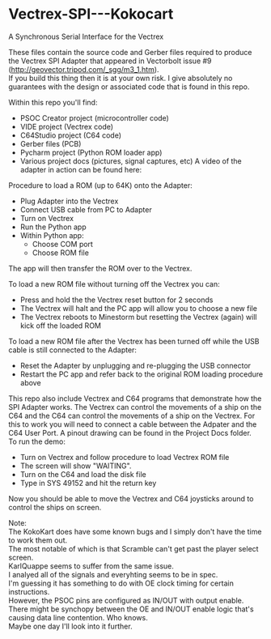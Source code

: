 # Vectrex-SPI---Kokocart
A Synchronous Serial Interface for the Vectrex

These files contain the source code and Gerber files required to produce the Vectrex SPI Adapter that appeared in Vectorbolt issue #9 (http://geovector.tripod.com/_sgg/m3_1.htm).  
If you build this thing then it is at your own risk. I give absolutely no guarantees with the design or associated code that is found in this repo.  
 
Within this repo you'll find:
* PSOC Creator project (microcontroller code)
* VIDE project (Vectrex code)
* C64Studio project (C64 code)
* Gerber files (PCB)
* Pycharm project (Python ROM loader app)
* Various project docs (pictures, signal captures, etc) 
A video of the adapter in action can be found here: 
 
Procedure to load a ROM (up to 64K) onto the Adapter: 
* Plug Adapter into the Vectrex
* Connect USB cable from PC to Adapter
* Turn on Vectrex
* Run the Python app
* Within Python app:
  * Choose COM port
  * Choose ROM file 

The app will then transfer the ROM over to the Vectrex.  

To load a new ROM file without turning off the Vectrex you can:  
* Press and hold the the Vectrex reset button for 2 seconds
* The Vectrex will halt and the PC app will allow you to choose a new file
* The Vectrex reboots to Minestorm but resetting the Vectrex (again) will kick off the loaded ROM    

To load a new ROM file after the Vectrex has been turned off while the USB cable is still connected to the Adapter:
* Reset the Adapter by unplugging and re-plugging the USB connector 
* Restart the PC app and refer back to the original ROM loading procedure above 

This repo also include Vectrex and C64 programs that demonstrate how the SPI Adapter works. The Vectrex can control the movements of a ship on the C64 and the C64 can control the movements of a ship on the Vectrex. For this to work you will need to connect a cable between the Adpater and the C64 User Port. A pinout drawing can be found in the Project Docs folder.  
To run the demo:
* Turn on Vectrex and follow procedure to load Vectrex ROM file
* The screen will show "WAITING".
* Turn on the C64 and load the disk file
* Type in SYS 49152 and hit the return key  

Now you should be able to move the Vectrex and C64 joysticks around to control the ships on screen.  

Note:  
The KokoKart does have some known bugs and I simply don't have the time to work them out.  
The most notable of which is that Scramble can't get past the player select screen.  
KarlQuappe seems to suffer from the same issue.  
I analyed all of the signals and everyhting seems to be in spec.  
I'm guessing it has something to do with OE clock timing for certain instructions.  
However, the PSOC pins are configured as IN/OUT with output enable.  
There might be synchopy between the OE and IN/OUT enable logic that's causing data line contention. Who knows.  
Maybe one day I'll look into it further.
